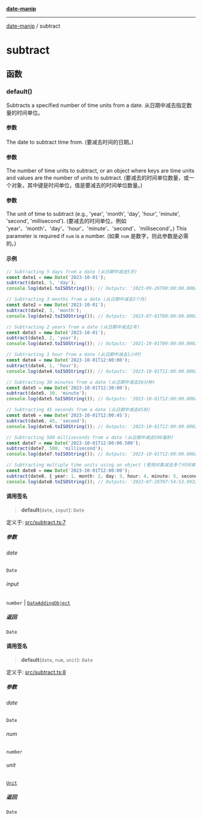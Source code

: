 [**date-manip**](index.md)

***

[date-manip](modules.md) / subtract

# subtract

## 函数

### default()

Subtracts a specified number of time units from a date.
从日期中减去指定数量的时间单位。

#### 参数

The date to subtract time from. (要减去时间的日期。)

#### 参数

The number of time units to subtract,
or an object where keys are time units and values are the number of units to subtract.
(要减去的时间单位数量，或一个对象，其中键是时间单位，值是要减去的时间单位数量。)

#### 参数

The unit of time to subtract (e.g., 'year', 'month', 'day', 'hour', 'minute', 'second', 'millisecond').
(要减去的时间单位，例如 'year'、'month'、'day'、'hour'、'minute'、'second'、'millisecond'。)
             This parameter is required if `num` is a number. (如果 `num` 是数字，则此参数是必需的。)

#### 示例

```ts
// Subtracting 5 days from a date (从日期中减去5天)
const date1 = new Date('2023-10-01');
subtract(date1, 5, 'day');
console.log(date1.toISOString()); // Outputs: '2023-09-26T00:00:00.000Z' (输出: '2023-09-26T00:00:00.000Z')

// Subtracting 3 months from a date (从日期中减去3个月)
const date2 = new Date('2023-10-01');
subtract(date2, 3, 'month');
console.log(date2.toISOString()); // Outputs: '2023-07-01T00:00:00.000Z' (输出: '2023-07-01T00:00:00.000Z')

// Subtracting 2 years from a date (从日期中减去2年)
const date3 = new Date('2023-10-01');
subtract(date3, 2, 'year');
console.log(date3.toISOString()); // Outputs: '2021-10-01T00:00:00.000Z' (输出: '2021-10-01T00:00:00.000Z')

// Subtracting 1 hour from a date (从日期中减去1小时)
const date4 = new Date('2023-10-01T12:00:00');
subtract(date4, 1, 'hour');
console.log(date4.toISOString()); // Outputs: '2023-10-01T11:00:00.000Z' (输出: '2023-10-01T11:00:00.000Z')

// Subtracting 30 minutes from a date (从日期中减去30分钟)
const date5 = new Date('2023-10-01T12:30:00');
subtract(date5, 30, 'minute');
console.log(date5.toISOString()); // Outputs: '2023-10-01T12:00:00.000Z' (输出: '2023-10-01T12:00:00.000Z')

// Subtracting 45 seconds from a date (从日期中减去45秒)
const date6 = new Date('2023-10-01T12:00:45');
subtract(date6, 45, 'second');
console.log(date6.toISOString()); // Outputs: '2023-10-01T12:00:00.000Z' (输出: '2023-10-01T12:00:00.000Z')

// Subtracting 500 milliseconds from a date (从日期中减去500毫秒)
const date7 = new Date('2023-10-01T12:00:00.500');
subtract(date7, 500, 'millisecond');
console.log(date7.toISOString()); // Outputs: '2023-10-01T12:00:00.000Z' (输出: '2023-10-01T12:00:00.000Z')

// Subtracting multiple time units using an object (使用对象减去多个时间单位)
const date8 = new Date('2023-10-01T12:00:00');
subtract(date8, { year: 1, month: 2, day: 3, hour: 4, minute: 5, second: 6, millisecond: 7 });
console.log(date8.toISOString()); // Outputs: '2022-07-28T07:54:53.993Z' (输出: '2022-07-28T07:54:53.993Z')
```

#### 调用签名

> **default**(`date`, `input`): `Date`

定义于: [src/subtract.ts:7](https://github.com/fengxinming/date-manip/blob/8fccf261c90ecd05d2eaf7f8c5a47a123e2bb753/src/subtract.ts#L7)

##### 参数

###### date

`Date`

###### input

`number` | [`DateAddingObject`](types.md#dateaddingobject)

##### 返回

`Date`

#### 调用签名

> **default**(`date`, `num`, `unit`): `Date`

定义于: [src/subtract.ts:8](https://github.com/fengxinming/date-manip/blob/8fccf261c90ecd05d2eaf7f8c5a47a123e2bb753/src/subtract.ts#L8)

##### 参数

###### date

`Date`

###### num

`number`

###### unit

[`Unit`](types.md#unit)

##### 返回

`Date`
